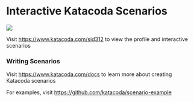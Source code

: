 # Interactive Katacoda Scenarios

[![](http://shields.katacoda.com/katacoda/sid312/count.svg)](https://www.katacoda.com/sid312 "Get your profile on Katacoda.com")

Visit https://www.katacoda.com/sid312 to view the profile and interactive scenarios

### Writing Scenarios
Visit https://www.katacoda.com/docs to learn more about creating Katacoda scenarios

For examples, visit https://github.com/katacoda/scenario-example
